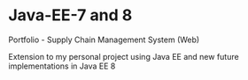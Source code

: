 # Java-EE-7 and 8

Portfolio  - Supply Chain Management System (Web)

Extension to my personal project using Java EE and new future implementations in Java EE 8
